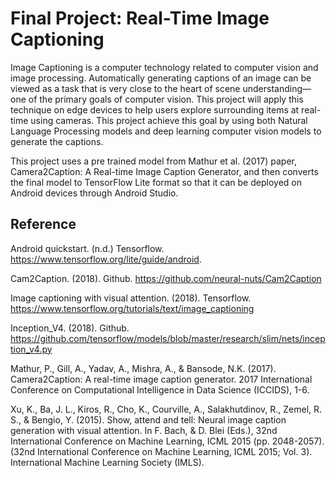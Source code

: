 # Final Project: Real-Time Image Captioning

Image Captioning is a computer technology related to computer vision and image processing. 
Automatically generating captions of an image can be viewed as a task that is very close to the heart of scene understanding—one of the primary goals of computer vision. 
This project will apply this technique on edge devices to help users explore surrounding items at real-time using cameras. 
This project achieve this goal by using both Natural Language Processing models and deep learning computer vision models to generate the captions.

This project uses a pre trained model from Mathur et al. (2017) paper, Camera2Caption: A Real-time Image Caption Generator, and then converts the final model to TensorFlow Lite format so that it can be deployed on Android devices through Android Studio.

## Reference
Android quickstart. (n.d.) Tensorflow. https://www.tensorflow.org/lite/guide/android.

Cam2Caption. (2018). Github. https://github.com/neural-nuts/Cam2Caption

Image captioning with visual attention. (2018). Tensorflow. https://www.tensorflow.org/tutorials/text/image_captioning

Inception_V4. (2018). Github. https://github.com/tensorflow/models/blob/master/research/slim/nets/inception_v4.py

Mathur, P., Gill, A., Yadav, A., Mishra, A., & Bansode, N.K. (2017). Camera2Caption: A real-time image caption generator. 2017 International Conference on Computational Intelligence in Data Science (ICCIDS), 1-6.

Xu, K., Ba, J. L., Kiros, R., Cho, K., Courville, A., Salakhutdinov, R., Zemel, R. S., & Bengio, Y. (2015). Show, attend and tell: Neural image caption generation with visual attention. In F. Bach, & D. Blei (Eds.), 32nd International Conference on Machine Learning, ICML 2015 (pp. 2048-2057). (32nd International Conference on Machine Learning, ICML 2015; Vol. 3). International Machine Learning Society (IMLS).

